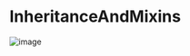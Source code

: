 ﻿# InheritanceAndMixins

![image](https://github.com/user-attachments/assets/276f94b7-7dbf-411e-b3ac-ad1ed772eb74)
